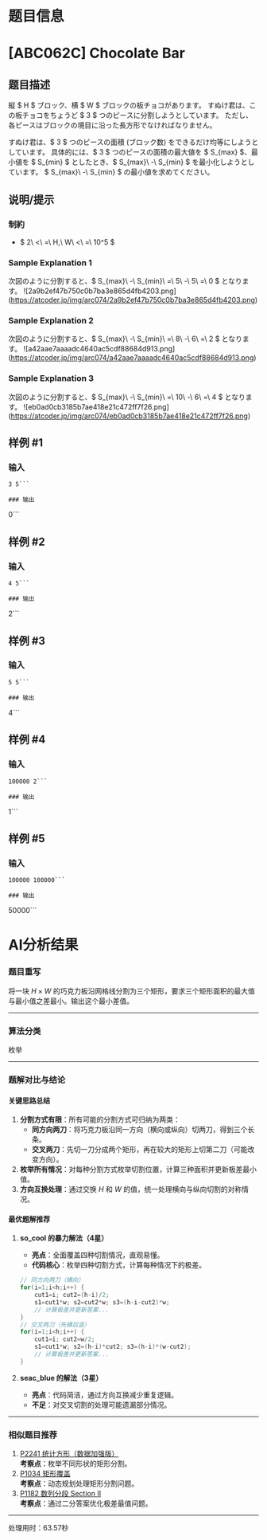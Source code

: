 # 题目信息

# [ABC062C] Chocolate Bar

## 题目描述

[problemUrl]: https://atcoder.jp/contests/abc062/tasks/arc074_a

縦 $ H $ ブロック、横 $ W $ ブロックの板チョコがあります。 すぬけ君は、この板チョコをちょうど $ 3 $ つのピースに分割しようとしています。 ただし、各ピースはブロックの境目に沿った長方形でなければなりません。

すぬけ君は、$ 3 $ つのピースの面積 (ブロック数) をできるだけ均等にしようとしています。 具体的には、$ 3 $ つのピースの面積の最大値を $ S_{max} $、最小値を $ S_{min} $ としたとき、$ S_{max}\ -\ S_{min} $ を最小化しようとしています。 $ S_{max}\ -\ S_{min} $ の最小値を求めてください。

## 说明/提示

### 制約

- $ 2\ <\ =\ H,\ W\ <\ =\ 10^5 $

### Sample Explanation 1

次図のように分割すると、$ S_{max}\ -\ S_{min}\ =\ 5\ -\ 5\ =\ 0 $ となります。 !\[2a9b2ef47b750c0b7ba3e865d4fb4203.png\](https://atcoder.jp/img/arc074/2a9b2ef47b750c0b7ba3e865d4fb4203.png)

### Sample Explanation 2

次図のように分割すると、$ S_{max}\ -\ S_{min}\ =\ 8\ -\ 6\ =\ 2 $ となります。 !\[a42aae7aaaadc4640ac5cdf88684d913.png\](https://atcoder.jp/img/arc074/a42aae7aaaadc4640ac5cdf88684d913.png)

### Sample Explanation 3

次図のように分割すると、$ S_{max}\ -\ S_{min}\ =\ 10\ -\ 6\ =\ 4 $ となります。 !\[eb0ad0cb3185b7ae418e21c472ff7f26.png\](https://atcoder.jp/img/arc074/eb0ad0cb3185b7ae418e21c472ff7f26.png)

## 样例 #1

### 输入

```
3 5```

### 输出

```
0```

## 样例 #2

### 输入

```
4 5```

### 输出

```
2```

## 样例 #3

### 输入

```
5 5```

### 输出

```
4```

## 样例 #4

### 输入

```
100000 2```

### 输出

```
1```

## 样例 #5

### 输入

```
100000 100000```

### 输出

```
50000```

# AI分析结果



### 题目重写
将一块 $H \times W$ 的巧克力板沿网格线分割为三个矩形，要求三个矩形面积的最大值与最小值之差最小。输出这个最小差值。

---

### 算法分类
枚举

---

### 题解对比与结论

#### 关键思路总结
1. **分割方式有限**：所有可能的分割方式可归纳为两类：
   - **同方向两刀**：将巧克力板沿同一方向（横向或纵向）切两刀，得到三个长条。
   - **交叉两刀**：先切一刀分成两个矩形，再在较大的矩形上切第二刀（可能改变方向）。
2. **枚举所有情况**：对每种分割方式枚举切割位置，计算三种面积并更新极差最小值。
3. **方向互换处理**：通过交换 $H$ 和 $W$ 的值，统一处理横向与纵向切割的对称情况。

#### 最优题解推荐
1. **so_cool 的暴力解法（4星）**
   - **亮点**：全面覆盖四种切割情况，直观易懂。
   - **代码核心**：枚举四种切割方式，计算每种情况下的极差。
   ```cpp
   // 同方向两刀（横向）
   for(i=1;i<h;i++) {
       cut1=i; cut2=(h-i)/2;
       s1=cut1*w; s2=cut2*w; s3=(h-i-cut2)*w;
       // 计算极差并更新答案...
   }
   // 交叉两刀（先横后竖）
   for(i=1;i<h;i++) {
       cut1=i; cut2=w/2;
       s1=cut1*w; s2=(h-i)*cut2; s3=(h-i)*(w-cut2);
       // 计算极差并更新答案...
   }
   ```

2. **seac_blue 的解法（3星）**
   - **亮点**：代码简洁，通过方向互换减少重复逻辑。
   - **不足**：对交叉切割的处理可能遗漏部分情况。

---

### 相似题目推荐
1. [P2241 统计方形（数据加强版）](https://www.luogu.com.cn/problem/P2241)  
   **考察点**：枚举不同形状的矩形分割。
2. [P1034 矩形覆盖](https://www.luogu.com.cn/problem/P1034)  
   **考察点**：动态规划处理矩形分割问题。
3. [P1182 数列分段 Section II](https://www.luogu.com.cn/problem/P1182)  
   **考察点**：通过二分答案优化极差最值问题。

---
处理用时：63.57秒
